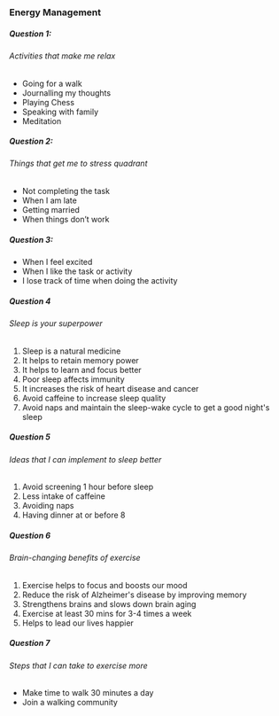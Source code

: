 ### Energy Management


##### Question 1:

###### Activities that make me relax

* Going for a walk
* Journalling my thoughts
* Playing Chess
* Speaking with family
* Meditation


##### Question 2:

###### Things that get me to stress quadrant

* Not completing the task
* When I am late
* Getting married
* When things don’t work


##### Question 3:

* When I  feel excited
* When I like the task or activity
* I lose track of time when doing the activity


##### Question 4

###### Sleep is your superpower

1. Sleep is a natural medicine
2. It helps to retain memory power
3. It helps to learn and focus better
4. Poor sleep affects immunity
5. It increases the risk of heart disease and cancer
6. Avoid caffeine to increase sleep quality
7. Avoid naps and maintain the sleep-wake cycle to get a good night's sleep


##### Question 5

###### Ideas that I can implement to sleep better

1. Avoid screening 1 hour before sleep
2. Less intake of caffeine
3. Avoiding naps
4. Having dinner at or before 8


##### Question 6

###### Brain-changing benefits of exercise

1. Exercise helps to focus and boosts our mood
2. Reduce the risk of Alzheimer's disease by improving memory
3. Strengthens brains and slows down brain aging
4. Exercise at least 30 mins for 3-4 times a week
5. Helps to lead our lives happier


##### Question 7

###### Steps that I can take to exercise more

* Make time to walk 30 minutes a day
* Join a walking community
